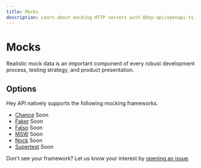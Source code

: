 ```yaml
---
title: Mocks
description: Learn about mocking HTTP servers with @hey-api/openapi-ts.
---
```


# Mocks

Realistic mock data is an important component of every robust development process, testing strategy, and product presentation.

## Options

Hey API natively supports the following mocking frameworks.

- [Chance](/openapi-ts/plugins/chance) <span data-soon>Soon</span>
- [Faker](/openapi-ts/plugins/faker) <span data-soon>Soon</span>
- [Falso](/openapi-ts/plugins/falso) <span data-soon>Soon</span>
- [MSW](/openapi-ts/plugins/msw) <span data-soon>Soon</span>
- [Nock](/openapi-ts/plugins/nock) <span data-soon>Soon</span>
- [Supertest](/openapi-ts/plugins/supertest) <span data-soon>Soon</span>

Don't see your framework? Let us know your interest by [opening an issue](https://github.com/hey-api/openapi-ts/issues).

<!--@include: ../partials/examples.md-->
<!--@include: ../partials/sponsors.md-->
